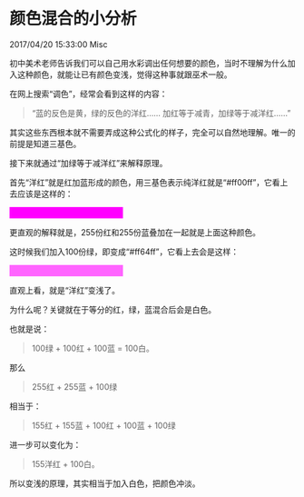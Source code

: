 # 颜色混合的小分析
2017/04/20 15:33:00
Misc


初中美术老师告诉我们可以自己用水彩调出任何想要的颜色，当时不理解为什么加入这种颜色，就能让已有颜色变浅，觉得这种事就跟巫术一般。

在网上搜索“调色”，经常会看到这样的内容：

> “蓝的反色是黄，绿的反色的洋红…… 加红等于减青，加绿等于减洋红……”

其实这些东西根本就不需要弄成这种公式化的样子，完全可以自然地理解。唯一的前提是知道三基色。

接下来就通过“加绿等于减洋红”来解释原理。

首先“洋红”就是红加蓝形成的颜色，用三基色表示纯洋红就是“#ff00ff”，它看上去应该是这样的：

<div style="width:200px;height:20px;background:#ff00ff;"></div>

更直观的解释就是，255份红和255份蓝叠加在一起就是上面这种颜色。

这时候我们加入100份绿，即变成“#ff64ff”，它看上去会是这样：

<div style="width:200px;height:20px;background:#ff64ff;"></div>

直观上看，就是“洋红”变浅了。

为什么呢？关键就在于等分的红，绿，蓝混合后会是白色。

也就是说：

> 100绿 + 100红 + 100蓝 = 100白。

那么

> 255红 + 255蓝 + 100绿

相当于：

> 155红 + 155蓝 + 100红 + 100蓝 + 100绿

进一步可以变化为：

> 155洋红 + 100白。

所以变浅的原理，其实相当于加入白色，把颜色冲淡。

